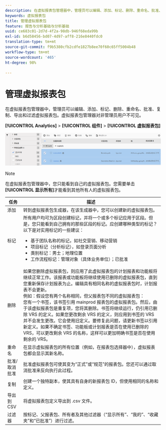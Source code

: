 ```yaml
---
description: 在虚拟报表包管理器中，管理员可以编辑、添加、标记、删除、重命名、批准、复制、导出和过滤虚拟报表包。虚拟报表包管理器对非管理员用户不可见。
keywords: 虚拟报表包
title: 管理虚拟报表包
feature: 报告与分析基础与分析基础
uuid: ce683c01-2d7d-4f2a-98db-946f68eda99b
exl-id: b6d58456-bd07-4d97-aff8-216e8440fdc0
translation-type: tm+mt
source-git-commit: f9b5380cfb2cdfe1827b8ee70f60c65ff5004b48
workflow-type: tm+mt
source-wordcount: '465'
ht-degree: 98%

---
```


# 管理虚拟报表包

在虚拟报表包管理器中，管理员可以编辑、添加、标记、删除、重命名、批准、复制、导出和过滤虚拟报表包。虚拟报表包管理器对非管理员用户不可见。

**[!UICONTROL Analytics]** > **[!UICONTROL 组件]** > **[!UICONTROL 虚拟报表包]**

![](assets/vrs-manage.png)

>[!NOTE]
>
>在虚拟报表包管理器中，您只能看到自己的虚拟报表包。您需要单击&#x200B;**[!UICONTROL 显示所有]**&#x200B;才能看到其他所有人的虚拟报表包。

| 任务 | 描述 |
|--- |--- |
| 添加 | 转到虚拟报表包生成器，在该生成器中，您可以创建新的虚拟报表包。 |
| 标记 | 所有用户均可为区段创建标记，并将一个或多个标记应用于区段。但是，您只能看到自己拥有的那些区段的标记。应创建哪种类型的标记？以下是对实用标记的一些建议：<ul><li>基于团队名称的标记，如社交营销、移动营销</li><li>项目标记（分析标记），如登录页面分析</li><li>类别标记：男士；地理位置</li><li>工作流程标记：管理对象（具体业务单位）；已批准</li></ul> |
| 删除 | 如果您删除虚拟报表包，则应用了此虚拟报表包的计划报表和功能板将继续正常工作。该报表或功能板将继续使用已删除的虚拟报表包，直到您重新保存计划报表为止。编辑具有相同名称的虚拟报表包时，计划报表不会更新。<br>例如：假设您有两个名称相同，但父报表包不同的虚拟报表包：<br>您有一个书签，该书签引用 mainprod 报表包的虚拟报表包。然后，由于该虚拟报表包是重复项，您将其删除。书签将继续运行，仍引用已删除 VRS 的定义。如果您更改剩余 VRS 的定义，则应用到书签的 VRS 并不会发生更改。它会使用旧定义。要修复此问题，请更新书签以引用新定义。如果不确定书签、功能板或计划报表是否在使用已删除的 VRS，可以更改剩余 VRS 的名称，这样可以更加明确书签是否在使用剩余的 VRS。 |
| 重命名 | 在显示虚拟报表包的所有位置（例如，在报表包选择器中），虚拟报表包都会显示其新名称。 |
| 批准/取消批准 | 批准虚拟报表包可使其变为“正式”或“规范”的报表包。您还可以通过取消批准来反向执行此过程。 |
| 复制 | 创建一个独特副本，使其具有自身的新报表包 ID，但使用相同的名称和定义。 |
| 导出到 CSV | 将虚拟报表包定义导出到 .csv 文件。 |
| 过滤器 | 按标记、父报表包、所有者及其他过滤器（“显示所有”、“我的”、“收藏夹”和“已批准”）进行过滤。 |
